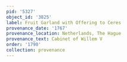 ```yaml
---
pid: '5327'
object_id: '3825'
label: Fruit Garland with Offering to Ceres
provenance_date: '1767'
provenance_location: Netherlands, The Hague
provenance_text: Cabinet of Willem V
order: '1790'
collection: provenance
---
```

